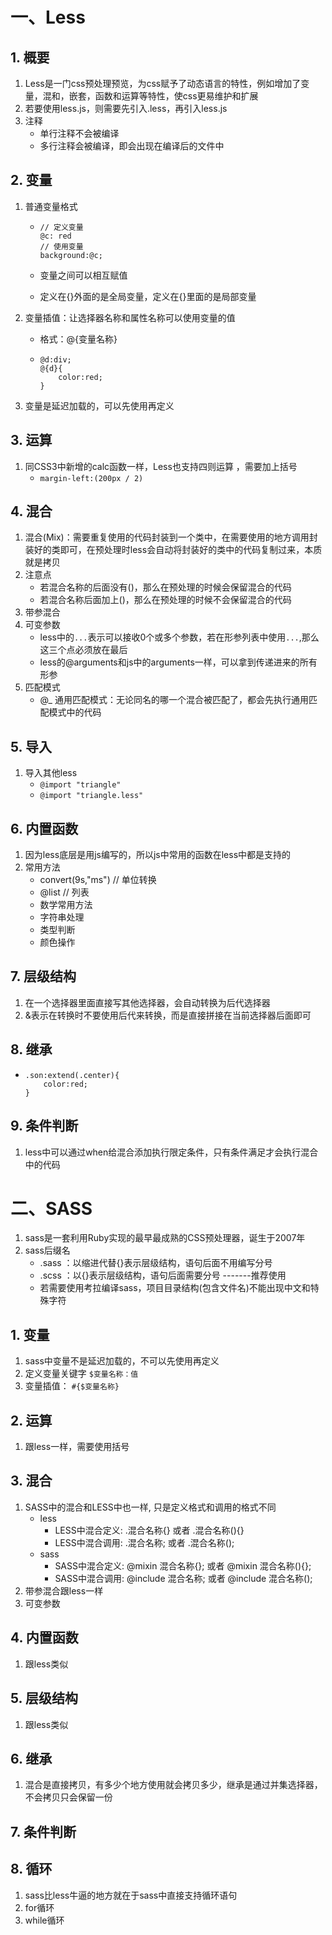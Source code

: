 # 一、Less
## 1. 概要

1. Less是一门css预处理预览，为css赋予了动态语言的特性，例如增加了变量，混和，嵌套，函数和运算等特性，使css更易维护和扩展
2. 若要使用less.js，则需要先引入.less，再引入less.js
3. 注释
   + 单行注释不会被编译
   + 多行注释会被编译，即会出现在编译后的文件中

## 2. 变量

1. 普通变量格式

   + ```less
     // 定义变量
     @c: red
     // 使用变量
     background:@c;    
     ```

   + 变量之间可以相互赋值

   + 定义在{}外面的是全局变量，定义在{}里面的是局部变量

2. 变量插值：让选择器名称和属性名称可以使用变量的值

   + 格式：@{变量名称}

   + ```less
     @d:div;
     @{d}{
         color:red;
     }
     ```

3. 变量是延迟加载的，可以先使用再定义

## 3. 运算

1. 同CSS3中新增的calc函数一样，Less也支持四则运算 ，需要加上括号
   + `margin-left:(200px / 2)`

## 4. 混合

1. 混合(Mix)：需要重复使用的代码封装到一个类中，在需要使用的地方调用封装好的类即可，在预处理时less会自动将封装好的类中的代码复制过来，本质就是拷贝
2. 注意点
   + 若混合名称的后面没有()，那么在预处理的时候会保留混合的代码
   + 若混合名称后面加上()，那么在预处理的时候不会保留混合的代码
3. 带参混合
4. 可变参数
   + less中的`...`表示可以接收0个或多个参数，若在形参列表中使用`...`,那么这三个点必须放在最后
   + less的@arguments和js中的arguments一样，可以拿到传递进来的所有形参
5. 匹配模式
   + @_ 通用匹配模式：无论同名的哪一个混合被匹配了，都会先执行通用匹配模式中的代码

## 5. 导入

1. 导入其他less
   + `@import "triangle"`
   + `@import "triangle.less"`

## 6. 内置函数

1. 因为less底层是用js编写的，所以js中常用的函数在less中都是支持的
2. 常用方法
   + convert(9s,"ms")  // 单位转换
   + @list          // 列表
   + 数学常用方法
   + 字符串处理
   + 类型判断
   + 颜色操作

## 7. 层级结构

1. 在一个选择器里面直接写其他选择器，会自动转换为后代选择器
2. &表示在转换时不要使用后代来转换，而是直接拼接在当前选择器后面即可

## 8. 继承

+ ```less
  .son:extend(.center){
      color:red;
  }
  ```

## 9. 条件判断

1. less中可以通过when给混合添加执行限定条件，只有条件满足才会执行混合中的代码

# 二、SASS

1. sass是一套利用Ruby实现的最早最成熟的CSS预处理器，诞生于2007年
2. sass后缀名
   + .sass ：以缩进代替{}表示层级结构，语句后面不用编写分号
   + .scss ：以{}表示层级结构，语句后面需要分号        -------推荐使用
   + 若需要使用考拉编译sass，项目目录结构(包含文件名)不能出现中文和特殊字符

## 1. 变量

1. sass中变量不是延迟加载的，不可以先使用再定义
2. 定义变量关键字 `$变量名称：值`
3. 变量插值： `#{$变量名称}`

## 2. 运算

1. 跟less一样，需要使用括号

## 3. 混合

1. SASS中的混合和LESS中也一样, 只是定义格式和调用的格式不同
   + less
     +  LESS中混合定义: .混合名称{} 或者 .混合名称(){}
     + LESS中混合调用: .混合名称; 或者 .混合名称();
   + sass
     + SASS中混合定义: @mixin 混合名称{}; 或者 @mixin 混合名称(){};
     + SASS中混合调用: @include 混合名称; 或者 @include 混合名称();
2. 带参混合跟less一样
3. 可变参数

## 4. 内置函数

1. 跟less类似

## 5. 层级结构

1. 跟less类似

## 6. 继承

1. 混合是直接拷贝，有多少个地方使用就会拷贝多少，继承是通过并集选择器，不会拷贝只会保留一份

## 7. 条件判断

## 8. 循环

1. sass比less牛逼的地方就在于sass中直接支持循环语句
2. for循环
3. while循环
